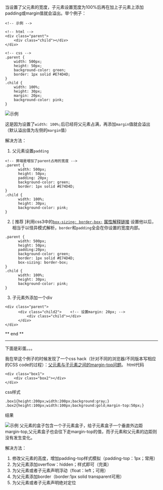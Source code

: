 当设置了父元素的宽度，子元素设置宽度为100%后再在加上子元素上添加padding或margin值就会溢出。举个例子：
```
<!-- 示例 -->

<!-- html -->
<div class="parent">
    <div class="child"></div>
</div>

<!-- css -->
.parent {
	width: 500px;
	height: 50px;
	background-color: green;
	border: 1px solid #E74D4D;
}
.child {
	width: 100%;
	height: 30px;
	margin: 20px;
	background-color: pink;
}

```

![示例](http://upload-images.jianshu.io/upload_images/3067059-9f13e61dd4865010.png?imageMogr2/auto-orient/strip%7CimageView2/2/w/1240)

这是因为设置了`width: 100%;`后已经将父元素占满，再添加`margin`值就会溢出（默认溢出值为左侧的`margin`值）

解决方法：
1. 父元素设置`padding`
```
<!-- 弊端是增加了parent占用的宽度 -->
.parent {
      width: 500px;
      height: 50px;
      padding: 20px;
      background-color: green;
      border: 1px solid #E74D4D;
}
.child {
      width: 100%;
      height: 30px;
      background-color: pink;
}
```
2. [ 推荐 ]利用css3中的[`box-sizing: border-box;`](http://www.w3school.com.cn/cssref/pr_box-sizing.asp) [属性解释链接](http://www.w3school.com.cn/cssref/pr_box-sizing.asp)
设置他以后，相当于以怪异模式解析，`border`和`padding`全会在你设置的宽度内部。
```
.parent {
      width: 500px;
      height: 50px;
      padding:20px;
      background-color: green;
      border: 1px solid #E74D4D;
      box-sizing: border-box;
}
.child {
      width: 100%;
      height: 30px;
      background-color: pink;
}
```
3. 子元素外添加一个div
```
<div class="parent">
      <div class="child2">    <!-- 设置margin: 20px; -->
          <div class="child"></div>
      </div>
</div>
```
** end **
****
下面是彩蛋。。。

我在举这个例子的时候发现了一个css hack（针对不同的浏览器/不同版本写相应的CSS code的过程）：[父元素与子元素之间的margin-top问题](http://www.jb51.net/css/75789.html)。
html代码
```
<div class="box1"> 
    <div class="box2"></div> 
</div>
```
css样式
```
.box1{height:200px;width:200px;background:gray;} 
.box2{height:100px;width:100px;background:gold;margin-top:50px;} 
```
结果

![示例](http://upload-images.jianshu.io/upload_images/3067059-9be9363d538bf1c3.png?imageMogr2/auto-orient/strip%7CimageView2/2/w/1240)
父元素的盒子包含一个子元素盒子，给子元素盒子一个垂直外边距margin-top,父元素盒子也会往下走margin-top的值，而子元素和父元素的边距则没有发生变化。

解决方法： 
1. 修改父元素的高度，增加padding-top样式模拟（padding-top：1px；常用） 
2. 为父元素添加overflow：hidden；样式即可（完美） 
3. 为父元素或者子元素声明浮动（float：left；可用） 
4. 为父元素添加border（border:1px solid transparent可用） 
5. 为父元素或者子元素声明绝对定位
